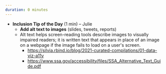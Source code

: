 ```yaml
---
duration: 0 minutes
---
```


- **Inclusion Tip of the Day** (1 min) – Julie
  - **Add alt text to images** (slides, tweets, reports) 
  - Alt text helps screen-reading tools describe images to visually impaired readers; it is written text that appears in place of an image on a webpage if the image fails to load on a user's screen.
    - <https://silvia.rbind.io/blog/2021-curated-compilations/01-data-viz-a11y> 
    - <https://www.ssa.gov/accessibility/files/SSA_Alternative_Text_Guide.pdf>  
